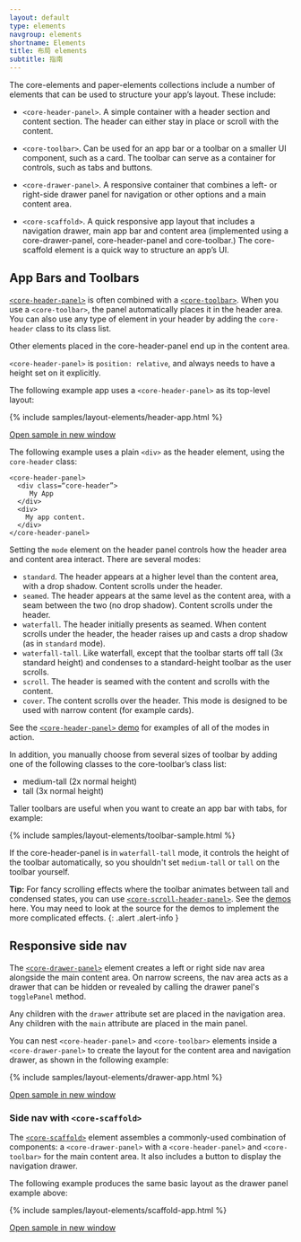 ```yaml
---
layout: default
type: elements
navgroup: elements
shortname: Elements
title: 布局 elements
subtitle: 指南
---
```


<style shim-shadowdom>
.app-demo {
  border: 1px solid #eee;
  position: absolute;
  top: 44px;
  left: 0px;
  right: 0px;
  bottom: 0px;
}

demo-tabs .result {
  position: static;
}

demo-tabs::shadow #results {
  position: relative;
  box-sizing: border-box;
  width: 240px;
  height: 405px;
  max-width: 100%;
}

</style>

The core-elements and paper-elements collections include a number of elements that can be used to structure your app’s layout. These include:

- `<core-header-panel>`. A simple container with a header section and content section. The header can either stay in place or scroll with the content.

- `<core-toolbar>`.  Can be used for an app bar or a toolbar on a smaller UI component, such as a card. The toolbar can serve as a container for controls, such as tabs and buttons.

- `<core-drawer-panel>`. A responsive container that combines a left- or right-side drawer panel for navigation or other options and a main content area.

- `<core-scaffold>`.  A quick responsive app layout that includes a navigation drawer, main app bar and content area (implemented using a core-drawer-panel, core-header-panel and core-toolbar.) The core-scaffold element is a quick way to structure an app’s UI.


## App Bars and Toolbars

[`<core-header-panel>`](/docs/elements/core-elements.html#core-header-panel) is often combined with a
[`<core-toolbar>`](/docs/elements/core-elements.html#core-toolbar). When you use a `<core-toolbar>`,
the panel automatically places it in the header area.  You can also use any type of element in your
header by adding the `core-header` class to its class list.

Other elements placed in the core-header-panel end up in the content area.

`<core-header-panel>` is `position: relative`, and always needs to have a height set on it explicitly.

The following example app uses a `<core-header-panel>` as its top-level layout:

{% include samples/layout-elements/header-app.html %}

<a href="/samples/layout-elements/header-app.html" target="_blank">Open sample in new window</a>

The following example uses a plain `<div>` as the header element, using the `core-header` class:

    <core-header-panel>
      <div class=“core-header”>
         My App
      </div>
      <div>
        My app content.
      </div>
    </core-header-panel>



Setting the `mode` element on the header panel controls how the header area and content area interact. There are several modes:

- `standard`. The header appears at a higher level than the content area, with a drop shadow. Content scrolls under the header.
- `seamed`. The header appears at the same level as the content area, with a seam between the two (no drop shadow). Content scrolls under the header.
- `waterfall`. The header initially presents as seamed. When content scrolls under the header, the header raises up and casts a drop shadow (as in `standard` mode).
- `waterfall-tall`. Like waterfall, except that the toolbar starts off tall (3x standard height) and condenses to a standard-height toolbar as the user scrolls.
- `scroll`. The header is seamed with the content and scrolls with the content.
- `cover`. The content scrolls over the header. This mode is designed to be used with narrow content (for example cards).

See the [`<core-header-panel>` demo](/components/core-header-panel/demo.html) for examples of all of the modes in action.

In addition, you manually choose from several sizes of toolbar by adding one of the following classes to the core-toolbar’s class list:

-   medium-tall (2x normal height)
-   tall (3x normal height)

Taller toolbars are useful when you want to create an app bar with tabs, for example:

{% include samples/layout-elements/toolbar-sample.html %}

If the core-header-panel is in `waterfall-tall` mode, it controls the height of the toolbar automatically, so you shouldn't set `medium-tall` or `tall` on the toolbar yourself.

**Tip:** For fancy scrolling effects where the toolbar animates between tall and condensed states, you can use [`<core-scroll-header-panel>`](/docs/elements/core-elements.html#core-scroll-header-panel). See  the [demos](/components/core-scroll-header-panel/demo.html) here. You may need to look at the source for the demos to implement the more complicated effects.
{: .alert .alert-info }


## Responsive side nav

The [`<core-drawer-panel>`](/docs/elements/core-elements.html#core-drawer-panel)
element creates a left or right side nav area alongside
the main content area. On narrow screens, the nav area acts as a drawer that can
be hidden or revealed by calling the drawer panel's `togglePanel` method.

Any children with the `drawer` attribute set are placed in the navigation area.
Any children with the `main` attribute are placed in the main panel.

You can nest `<core-header-panel>` and `<core-toolbar>` elements inside a
`<core-drawer-panel>` to create the layout for the content area and navigation
drawer, as shown in the following example:

{% include samples/layout-elements/drawer-app.html %}

<a href="/samples/layout-elements/drawer-app.html" target="_blank">Open sample in new window</a>


### Side nav with `<core-scaffold>`

The [`<core-scaffold>`](/docs/elements/core-elements.html#core-drawer-panel)  element
assembles a commonly-used combination of components:
a `<core-drawer-panel>` with a `<core-header-panel>` and `<core-toolbar>` for the
main content area. It also includes a button to display the navigation drawer.

The following example produces the same basic layout as the drawer panel example above:

{% include samples/layout-elements/scaffold-app.html %}

<a href="/samples/layout-elements/scaffold-app.html" target="_blank">Open sample in new window</a>

